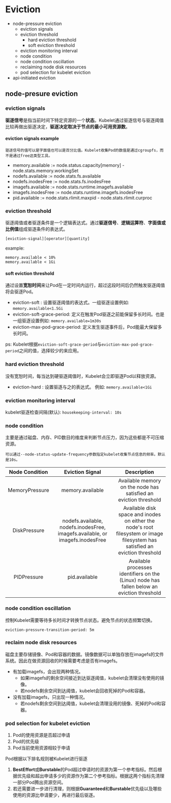 # Eviction
- node-pressure eviction
  - eviction signals
  - eviction threshold
    - hard eviction threshold
    - soft eviction threshold
  - eviction monitoring interval
  - node condition
  - node condition oscillation
  - reclaiming node disk resources
  - pod selection for kubelet eviction
- api-initiated eviction

## node-presure eviction

### eviction signals
**驱逐信号**是指当前时间下特定资源的一个**状态**。Kubelet通过驱逐信号与驱逐阈值比较再做出驱逐决定，**驱逐决定取决于节点的最小可用资源数**。

#### eviction signals example
`驱逐信号的值可以是字面值也可以是百分比值。Kubelet收集Pod的数值是通过cgroupfs，而不是通过free这类型工具。`
- memory.available := node.status.capacity[memory] - node.stats.memory.workingSet
- nodefs.available := node.stats.fs.available
- nodefs.inodesFree := node.stats.fs.inodesFree
- imagefs.available := node.stats.runtime.imagefs.available
- imagefs.inodesFree := node.stats.runtime.imagefs.inodesFree
- pid.available := node.stats.rlimit.maxpid - node.stats.rlimit.curproc

### eviction threshold
驱逐阈值或者驱逐条件是一个逻辑表达式。通过**驱逐信号**、**逻辑运算符**、**字面值或比例值**组成驱逐条件的表达式。

`[eviction-signal][operator][quantity]`

example:
```
memory.available < 10% 
memory.available < 1Gi
```

#### soft eviction threshold
通过设置**宽恕时间**来让Pod在一定时间内运行，超过这段时间后仍然触发驱逐阈值将会驱逐Pod。
- eviction-soft : 设置驱逐阈值的表达式。一组驱逐设置例如: `memory.available<1.5Gi`
- eviction-soft-grace-period: 定义在触发Pod驱逐之前能保留多长时间。也是一组驱逐设置例如: `memory.available=1m30s`
- eviction-max-pod-grace-period: 定义发生驱逐事件后，Pod能最大保留多长时间。

ps: Kubelet根据`eviction-soft-grace-period`与`eviction-max-pod-grace-period`之间的值，选择较少的来应用。

### hard eviction threshold
没有宽恕时间，每当达到硬驱逐阈值时，Kubelet会立即驱逐Pod以释放资源。
- eviction-hard : 设置驱逐与之的表达式。 例如: `memory.available<1Gi`

### eviction monitoring interval
kubelet驱逐检查间隔(默认): `housekeeping-interval: 10s` 

### node condition
主要是通过磁盘、内存、PID数目的维度来判断节点压力，因为这些都是不可压缩资源。

`可以通过--node-status-update-frequency参数指定kubelet收集节点信息的频率。默认是10s。`

| Node Condition  | Eviction Signal  | Description |
| :----: | :----: | :----: |
| MemoryPressure  | memory.available  | Available memory on the node has satisfied an eviction threshold |
| DiskPressure  | nodefs.available, nodefs.inodesFree, imagefs.available, or imagefs.inodesFree  | Available disk space and inodes on either the node's root filesystem or image filesystem has satisfied an eviction threshold |
| PIDPressure  | pid.available  | Available processes identifiers on the (Linux) node has fallen below an eviction threshold |

### node condition oscillation
控制Kubelet需要等待多长时间才转换节点状态。避免节点的状态频繁切换。

`eviction-pressure-transition-period: 5m`

### reclaim node disk resources
磁盘主要存储镜像、Pod和容器的数据。镜像数据可以单独存放在imagefs的文件系统。因此在做资源回收的时候需要考虑是否有imagefs。
- 有加载imagefs，会出现两种情况。
  - 如果imagefs的剩余空间接近到达驱逐阈值，kubelet会清理没有使用的镜像。
  - 若nodefs剩余空间到达阈值，kubelet会回收死掉的Pod和容器。
- 没有加载imagefs，只出现一种情况。
  - 若nodefs剩余空间到达阈值，kubelet会清理没用的镜像、死掉的Pod和容器。

### pod selection for kubelet eviction
1. Pod的使用资源是否超过申请
2. Pod的优先级
3. Pod当前使用资源相较于申请

Pod根据以下排名规则被Kubelet进行驱逐
1. **BestEffort**或**Burstable**的Pod超过申请时的资源为第一个参考指标。然后根据优先级和超出申请多少的资源作为第二个参考指标。根据这两个指标先清理一部分Pod腾出资源空间。
2. 若还需要进一步进行清理，则根据**Guaranteed**和**Burstable**优先级以及哪些使用的资源比申请要少，再进行最后驱逐。